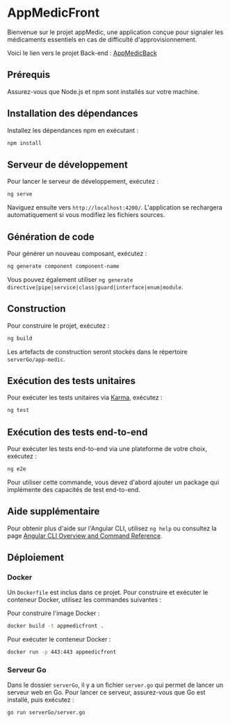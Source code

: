 # AppMedicFront

Bienvenue sur le projet appMedic, une application conçue pour signaler les médicaments essentiels en cas de difficulté d'approvisionnement.

Voici le lien vers le projet Back-end : [AppMedicBack](https://github.com/paulpp78/appMedicBack)

## Prérequis

Assurez-vous que Node.js et npm sont installés sur votre machine.

## Installation des dépendances

Installez les dépendances npm en exécutant :

```bash
npm install
```

## Serveur de développement

Pour lancer le serveur de développement, exécutez :

```bash
ng serve
```

Naviguez ensuite vers `http://localhost:4200/`. L'application se rechargera automatiquement si vous modifiez les fichiers sources.

## Génération de code

Pour générer un nouveau composant, exécutez :

```bash
ng generate component component-name
```

Vous pouvez également utiliser `ng generate directive|pipe|service|class|guard|interface|enum|module`.

## Construction

Pour construire le projet, exécutez :

```bash
ng build
```

Les artefacts de construction seront stockés dans le répertoire `serverGo/app-medic`.

## Exécution des tests unitaires

Pour exécuter les tests unitaires via [Karma](https://karma-runner.github.io), exécutez :

```bash
ng test
```

## Exécution des tests end-to-end

Pour exécuter les tests end-to-end via une plateforme de votre choix, exécutez :

```bash
ng e2e
```

Pour utiliser cette commande, vous devez d'abord ajouter un package qui implémente des capacités de test end-to-end.

## Aide supplémentaire

Pour obtenir plus d'aide sur l'Angular CLI, utilisez `ng help` ou consultez la page [Angular CLI Overview and Command Reference](https://angular.io/cli).

## Déploiement

### Docker

Un `Dockerfile` est inclus dans ce projet. Pour construire et exécuter le conteneur Docker, utilisez les commandes suivantes :

Pour construire l'image Docker :

```bash
docker build -t appmedicfront .
```

Pour exécuter le conteneur Docker :

```bash
docker run -p 443:443 appmedicfront
```

### Serveur Go

Dans le dossier `serverGo`, il y a un fichier `server.go` qui permet de lancer un serveur web en Go. Pour lancer ce serveur, assurez-vous que Go est installé, puis exécutez :

```bash
go run serverGo/server.go
```